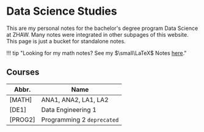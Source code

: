 # Data Science Studies

This are my personal notes for the bachelor's degree program Data Science at ZHAW. Many notes were integrated in other subpages of this website. This page is just a bucket for standalone notes.

!!! tip "Looking for my math notes? See my $\small\LaTeX$ Notes [here](../math/index.md)."

## Courses

| Abbr.   | Name                       |
| ------- | -------------------------- |
| [MATH]  | ANA1, ANA2, LA1, LA2       |
| [DE1]   | Data Engineering 1         |
| [PROG2] | Programming 2 `deprecated` |
